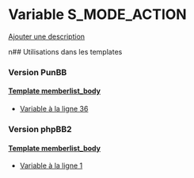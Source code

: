 # Variable S_MODE_ACTION
[Ajouter une description](https://fa-tvars.appspot.com/S_MODE_ACTION)

n## Utilisations dans les templates

### Version PunBB

#### [Template memberlist_body](punbb/memberlist_body.md)
* [Variable à la ligne 36](../punbb/memberlist_body.tpl#L36)

### Version phpBB2

#### [Template memberlist_body](subsilver/memberlist_body.md)
* [Variable à la ligne 1](../subsilver/memberlist_body.tpl#L1)